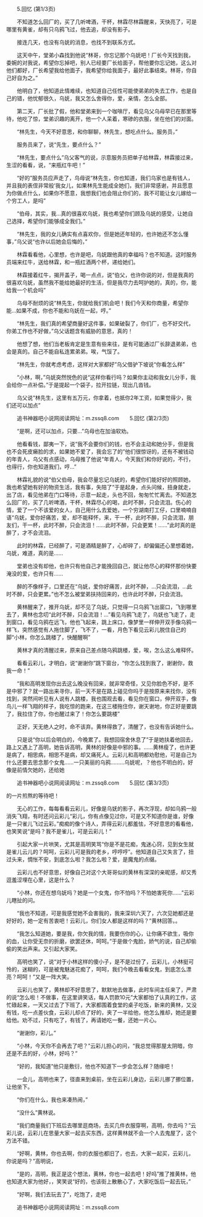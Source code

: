 　　5.回忆 (第1/3页)

　　不知道怎么回厂的，买了几听啤酒，干杯，林霖尽林霖醒来，天快亮了，可是哪里有黄雀，却有只乌鸦飞过，他去追，却没有影子。

　　接连几天，也没有乌妩的消息，也找不到联系方式。

　　这天中午，堂弟小森找到他说“林哥，你忘记那个乌妩吧！厂长今天找到我，委婉的对我说，希望你忘掉吧，别人已经要厂长给面子，帮他要你忘记她，这么对他们都好，厂长希望我给他面子，我希望你给我面子，最好此事结束。林哥，你自己好自为之。”

　　他明白了，他知道此情难续，也知道自己任性可能使弟弟的失去工作，也是自己的错，他忧郁很久，乌妩，我又怎么舍得你，爱，亲情，怎么全部。

　　第二天，厂长批了假，他和堂弟来到一个咖啡厅，看见乌父乌母早已在那里等待，他吃了惊，堂弟识趣的离开，他一个人呆着，寒碜的衣服，坐在他们的对面。

　　“林先生，今天不好意思，和你聊聊，林先生，想吃点什么。服务员，”

　　服务员来了，说“先生，要点什么？”

　　“林先生，要点什么”乌父客气的说，示意服务员把单子给林霖，林霖接过来，生涩的看看，说，“来瓶红牛吧！”

　　“好的”服务员应声走了，乌母说“林先生，你也知道，我们乌家也是有钱人，并且我的表侄非常般‘我女儿，如果林先生能成全她们，我们非常感谢，并且愿意为你做点什么，如果你不愿意，我想我们也会阻止你们的，我不可能让女儿嫁给一个穷工人，是吗”

　　“伯母，其实，我…真的很喜欢乌妩，我也希望你们顾及乌妩的感受，让她自己选择，希望你们能够成全我们。”

　　“林先生，我的女儿确实有点喜欢你，但是她还年轻的，也许她还不怎么懂事，”乌父说“也许以后她会后悔的，”

　　林霖看看他，心里想，也许是吧，乌妩跟他真的幸福吗？也不知道。这时服务员端来红牛，送给林霖，和一瓶红酒两个杯，递给她们。

　　林霖接着红牛，揭开盖子，喝一点点，说“伯父，也许你说的对，但是我真的很喜欢乌妩，虽然我不能给她最好的生活，但是我尽力去呵护她的，真的，你，能给我一个机会吗”

　　乌母不耐烦的说“林先生，你就给我们机会吧！我们今天和你商量，希望你能…如果不成，你也不能和乌妩在一起，哼。”

　　“林先生，我们真的希望商量好这件事，如果破裂了，你们厂，也不好交代，你弟工作也不好做，”乌父话题含有威胁的意思，真的！

　　他想了想，他们当老板肯定是生意有些来往，是有可能通过厂长辞退弟弟，也会是真的。自己不能自私连累弟弟。唉，气馁了。

　　“林先生，你就考虑考虑，这样对大家都好”乌父借驴下坡说“你看怎么样”

　　“小林，啊，”乌妩突然悦色的说“这样你看行吗？如果你主动和我女儿分手，我会给你一点补偿。”于是提起一个袋子，拉开拉链，现出几沓钱。

　　乌父说“林先生，这里有五万元，你拿着，也抵你2年工资，如果觉得少，我们还可以加点”

　　追书神器吧小说网阅读网址：m.zssq8.com　　5.回忆 (第2/3页)



　　“是啊，还可以加点，只要…”乌母也在加油软劝。

　　他看看钱，鄙夷一下，说“我不会要你们的钱，也不会主动和她分手，但是我也不会死皮癞脸的求，如果她不爱了，我会忘了的”他们很惊讶的，还有不被钱动的年青人，乌父有点感动，乌母推了他说“年青人，今天我们和你好说的，不行，也得行，你也知道我们，哼…”

　　林霖礼貌的说“伯父伯母，我会尽量忘记乌妩的，希望你们能好好的照顾她，我也希望她有好的物资生活，我有事，失陪了”于是起身，点头问候，扭身就走，出了店，看见他弟在门口等待，示意一起走，头也不回，匆匆忙忙离去。不知道怎么回厂的，买了几听啤酒，干杯，林霖尽心的喝，此时不醉，只会流泪。伤心的情，爱了一个不该爱的女人，自己用什么去爱她，一个穷湖南打工仔，口里喃喃自语“乌妩，爱你好痛苦，爱，却不能释怀，来，干一杯，此时不醉，只会流泪，朋友们，干一杯，此时不醉，只会流泪！……此时不醉，只会更累！……”此时真的是醉了，才不会流泪。

　　此时的林霖，已经醉了，可是酒精是醉了，心却碎了，却偏偏还心里想着她，乌妩，难道，真的是……

　　堂弟也没有却他，也许只有他自己才能挽回自己，就让他尽心的释怀那份快要淹没的爱，也许只有……

　　醉的不像样子，口里还在“乌妩，爱你好痛苦，此时不醉，…只会流泪，…此时不醉，只会更累。”也不怎么被堂弟扶持回来的，也许此时不醉，只会流泪。

　　黄林醒来了，推开乌妩，却不见了乌妩，只觉得一只乌鸦飞出窗口，飞到哪里去了，黄林也念叨“此时不醉，只会流泪！…”看见乌鸦飞走了，乌妩也飞走了，走到窗口，看见乌鸦在远飞，他也飞起来，跳上床口，像梦里一样伸开双手像乌鸦一样飞，突然感觉有人拖住脚了，飞不了，一看，月色下看见云彩儿脱住自己的脚“小林，你怎么跳楼了，快醒醒啊”

　　黄林才真的清醒过来，原来自己差点随乌鸦跳楼，爱，唉，怎么这么难释怀。

　　看看云彩儿，才明白，说“谢谢你”跳下窗台，“你怎么找到我了，谢谢你，救我一命！”

　　“我和高明发现你出去这么晚没有回来，就非常奇怪，又见你脸色不好，是不是中邪了？就一路出来寻你，前一天不是在路上碰见你吗于是按原来来找你，没有找到，突然间听见有人说有人跳楼，我也围观去看，看见你在窗口，伸开双手，像鸟儿一样飞翔的样子，我吃惊的跑来，在这三楼拖住你，谢天谢地，你正好是要跳了，我拉住了你，你也醒过来了！你怎么要跳楼”

　　正好，天无绝人之时，命不该弃。黄林得救了，清醒了，也没有告诉她什么。

　　只是说“你以后会明白的，今晚累了。我想回宿舍休息了”于是她扶着他回去，路上又遇上了高明，她告诉高明，黄林的好像是中邪的事。……黄林瘦了，也许更是病了，相思病，相思不是病，却又痛死人。云彩儿和高明都劝慰他，可是自己为什么还要去思念那个女鬼……一只美丽的乌鸦………乌妩呢，？他也不明白的，好像是前情欠她的，还给她

　　追书神器吧小说网阅读网址：m.zssq8.com　　5.回忆 (第3/3页)

的一片煎熬的等待吧！

　　无心的工作，每每看看云彩儿，好像是乌妩的影子，再次浮现，却如乌鸦一般消失飞翔，有时还问云彩儿“彩儿，你有点像见过你，可是又不知道你是谁，好像是一只雀儿飞过云彩。”痴痴的像个诗人，弄得云彩儿都羞怯，不好意思的看看他，也笑笑说“是吗？我不是雀儿，可是云彩儿！”

　　引起大家一片哄笑，尤其是高明笑骂“你是不是花痴，鬼迷心窍，见到女生就是雀儿云儿的？呵呵，云彩儿可是我的老乡，哼哼哼”。他知道自己又失言了，扭过头来，惆怅不安，到底怎么啦？我怎么啦？爱，是魔鬼的点缀。

　　云彩儿也不好意思，好像自己对这个大哥哥似的黄林有深深的亲昵感，却又秀逗羞涩埋在心里，这是什么？

　　“小林，你还在想乌妩吗？她是一个女鬼，你不怕吗？不怕她害死你……”云彩儿瞎扯的问。

　　“我也不知道，可是我感觉她不会害我的，我来深圳六天了，六次见她都还是好好的，她一定有苦衷吧！云彩儿，你们女人都是这样的吗？”黄林回答。。

　　“我怎么知道她，要是我，你欠我的情，我要伤你的心，让你痛不欲生，吸你的血，让你受无奈的折磨，欲罢还休，呵呵。”于是做个鬼脸，娇气的说，自己却偷偷的笑出声来。又引起大家笑。

　　高明也笑了，说“对于小林这样的傻小子，是不是过份了，云彩儿，小林挺可怜的，迷糊的，可是被鬼魅迷花痴了，呵呵，我们今晚去看看女鬼，到底怎么漂亮？呵呵！”又是一阵大笑。

　　云彩儿也笑了，黄林却不好意思了，默默地去做事，此时车间主任来了，严肃的说“怎么啦！不做事，在这里讲笑话，每人罚款10元”大家都怕了认真的工作，这忙碌起来，一天又过去了下班了，大家都围着食堂的桌子吃饭，新来的黄林，又没有钱，吃一点差伙食，云彩儿却点了好的，夹了一半给他，他怎么推却，她还是要给他。劝不过，只有吃了，有钱了，再请她吃一餐，还她一片心。

　　“谢谢你，彩儿。”

　　“小林，今天你不会再去了吧？”云彩儿担心的问，“我总觉得那屋太阴暗，你还是不去的好，小林，好吗？”

　　“好的，我知道”他只是敷衍，他也不知道下一步会怎么样？随缘吧！

　　一会儿，高明也来了，径直来到桌前，坐在云彩儿身边，云彩儿挪了挪位置，让他坐下。

　　“你们在什么，我也来凑热闹，”

　　“没什么”黄林说。

　　“我们商量我们下班后去哪里逛商场，去买几件衣服穿啊，高明，你去吗？”云彩儿说，云彩儿在思量大家一起去买东西，这样黄林就不会一个人去鬼屋了，这个方法不错。

　　“好啊，黄林，你也去啊，你的衣服也都旧了，也去，大家一起买，云彩儿，你说是吗？”高明说，

　　“是的，高明，我正是这个想法，黄林，你也一起去吧！好吗”推了推黄林，他也知道大家为他好，，笑笑说“好的，也该街上散散心了，大家吃饭后一起去玩，”

　　“好啊，我们去玩去了”，吃饱了，走吧

　　追书神器吧小说网阅读网址：m.zssq8.com